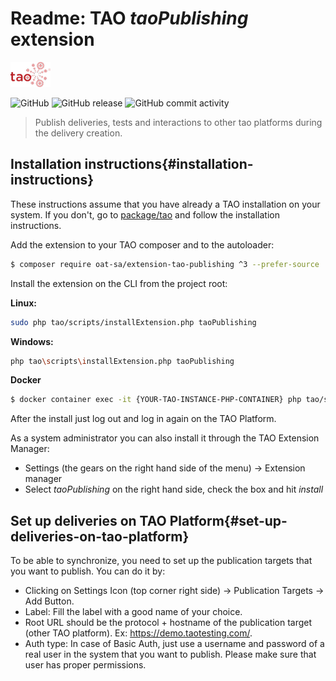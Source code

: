 # Readme: TAO _taoPublishing_ extension

![TAO Logo](https://github.com/oat-sa/taohub-developer-guide/raw/master/resources/tao-logo.png)

![GitHub](https://img.shields.io/github/license/oat-sa/extension-tao-publishing.svg)
![GitHub release](https://img.shields.io/github/release/oat-sa/extension-tao-publishing.svg)
![GitHub commit activity](https://img.shields.io/github/commit-activity/y/oat-sa/extension-tao-publishing.svg)

> Publish deliveries, tests and interactions to other tao platforms during the delivery creation.


## Installation instructions{#installation-instructions}

These instructions assume that you have already a TAO installation on your system. If you don't, go to
[package/tao](https://github.com/oat-sa/package-tao) and follow the installation instructions.


Add the extension to your TAO composer and to the autoloader:
```bash
$ composer require oat-sa/extension-tao-publishing ^3 --prefer-source
```

Install the extension on the CLI from the project root:

**Linux:**
```bash
sudo php tao/scripts/installExtension.php taoPublishing
```

**Windows:**
```bash
php tao\scripts\installExtension.php taoPublishing
```

**Docker**
```bash
$ docker container exec -it {YOUR-TAO-INSTANCE-PHP-CONTAINER} php tao/scripts/installExtension.php taoPublishing
```

After the install just log out and log in again on the TAO Platform.

As a system administrator you can also install it through the TAO Extension Manager:
- Settings (the gears on the right hand side of the menu) -> Extension manager
- Select _taoPublishing_ on the right hand side, check the box and hit _install_

## Set up deliveries on TAO Platform{#set-up-deliveries-on-tao-platform}

To be able to synchronize, you need to set up the publication targets that you want to publish. You can do it by:
 - Clicking on Settings Icon (top corner right side) -> Publication Targets -> Add Button.
 - Label: Fill the label with a good name of your choice.
 - Root URL should be the protocol + hostname of the publication target (other TAO platform). Ex: https://demo.taotesting.com/.
 - Auth type: In case of Basic Auth, just use a username and password of a real user in the system that you want to publish. Please make sure that user has proper permissions.